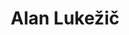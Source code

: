 ---
SICRIS: 15295
draft: false
fixName: alan_lukežič
lab: Visual Cognitive Systems Laboratory
labPos: Laboratory Member
location: R2.37 - Laboratorij LUVSS
mailInfo: alan.lukezic@fri.uni-lj.si
officeHours: null
profName: Alan Lukežič
profTitle: Young Researcher
telephoneInfo: null
title: Alan Lukežič
---
